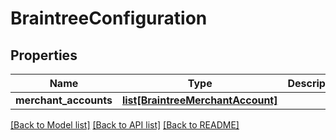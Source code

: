 # BraintreeConfiguration

## Properties
Name | Type | Description | Notes
------------ | ------------- | ------------- | -------------
**merchant_accounts** | [**list[BraintreeMerchantAccount]**](BraintreeMerchantAccount.md) |  | [optional] 

[[Back to Model list]](../README.md#documentation-for-models) [[Back to API list]](../README.md#documentation-for-api-endpoints) [[Back to README]](../README.md)

